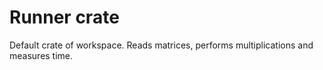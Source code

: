 # Runner crate

Default crate of workspace. Reads matrices, performs multiplications and measures time.
